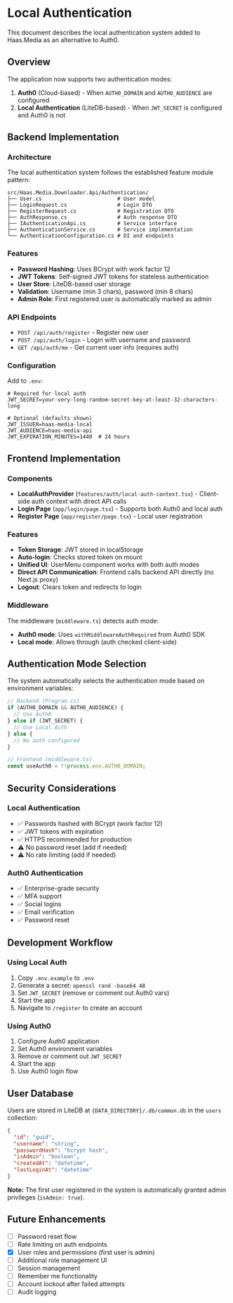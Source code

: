 # Local Authentication

This document describes the local authentication system added to Haas.Media as an alternative to Auth0.

## Overview

The application now supports two authentication modes:

1. **Auth0** (Cloud-based) - When `AUTH0_DOMAIN` and `AUTH0_AUDIENCE` are configured
2. **Local Authentication** (LiteDB-based) - When `JWT_SECRET` is configured and Auth0 is not

## Backend Implementation

### Architecture

The local authentication system follows the established feature module pattern:

```
src/Haas.Media.Downloader.Api/Authentication/
├── User.cs                        # User model
├── LoginRequest.cs                # Login DTO
├── RegisterRequest.cs             # Registration DTO
├── AuthResponse.cs                # Auth response DTO
├── IAuthenticationApi.cs          # Service interface
├── AuthenticationService.cs       # Service implementation
└── AuthenticationConfiguration.cs # DI and endpoints
```

### Features

- **Password Hashing**: Uses BCrypt with work factor 12
- **JWT Tokens**: Self-signed JWT tokens for stateless authentication
- **User Store**: LiteDB-based user storage
- **Validation**: Username (min 3 chars), password (min 8 chars)
- **Admin Role**: First registered user is automatically marked as admin

### API Endpoints

- `POST /api/auth/register` - Register new user
- `POST /api/auth/login` - Login with username and password
- `GET /api/auth/me` - Get current user info (requires auth)

### Configuration

Add to `.env`:

```env
# Required for local auth
JWT_SECRET=your-very-long-random-secret-key-at-least-32-characters-long

# Optional (defaults shown)
JWT_ISSUER=haas-media-local
JWT_AUDIENCE=haas-media-api
JWT_EXPIRATION_MINUTES=1440  # 24 hours
```

## Frontend Implementation

### Components

- **LocalAuthProvider** (`features/auth/local-auth-context.tsx`) - Client-side auth context with direct API calls
- **Login Page** (`app/login/page.tsx`) - Supports both Auth0 and local auth
- **Register Page** (`app/register/page.tsx`) - Local user registration

### Features

- **Token Storage**: JWT stored in localStorage
- **Auto-login**: Checks stored token on mount
- **Unified UI**: UserMenu component works with both auth modes
- **Direct API Communication**: Frontend calls backend API directly (no Next.js proxy)
- **Logout**: Clears token and redirects to login

### Middleware

The middleware (`middleware.ts`) detects auth mode:

- **Auth0 mode**: Uses `withMiddlewareAuthRequired` from Auth0 SDK
- **Local mode**: Allows through (auth checked client-side)

## Authentication Mode Selection

The system automatically selects the authentication mode based on environment variables:

```typescript
// Backend (Program.cs)
if (AUTH0_DOMAIN && AUTH0_AUDIENCE) {
  // Use Auth0
} else if (JWT_SECRET) {
  // Use Local Auth
} else {
  // No auth configured
}

// Frontend (middleware.ts)
const useAuth0 = !!process.env.AUTH0_DOMAIN;
```

## Security Considerations

### Local Authentication

- ✅ Passwords hashed with BCrypt (work factor 12)
- ✅ JWT tokens with expiration
- ✅ HTTPS recommended for production
- ⚠️ No password reset (add if needed)
- ⚠️ No rate limiting (add if needed)

### Auth0 Authentication

- ✅ Enterprise-grade security
- ✅ MFA support
- ✅ Social logins
- ✅ Email verification
- ✅ Password reset

## Development Workflow

### Using Local Auth

1. Copy `.env.example` to `.env`
2. Generate a secret: `openssl rand -base64 48`
3. Set `JWT_SECRET` (remove or comment out Auth0 vars)
4. Start the app
5. Navigate to `/register` to create an account

### Using Auth0

1. Configure Auth0 application
2. Set Auth0 environment variables
3. Remove or comment out `JWT_SECRET`
4. Start the app
5. Use Auth0 login flow

## User Database

Users are stored in LiteDB at `{DATA_DIRECTORY}/.db/common.db` in the `users` collection:

```json
{
  "id": "guid",
  "username": "string",
  "passwordHash": "bcrypt hash",
  "isAdmin": "boolean",
  "createdAt": "datetime",
  "lastLoginAt": "datetime"
}
```

**Note:** The first user registered in the system is automatically granted admin privileges (`isAdmin: true`).

## Future Enhancements

- [ ] Password reset flow
- [ ] Rate limiting on auth endpoints
- [x] User roles and permissions (first user is admin)
- [ ] Additional role management UI
- [ ] Session management
- [ ] Remember me functionality
- [ ] Account lockout after failed attempts
- [ ] Audit logging
